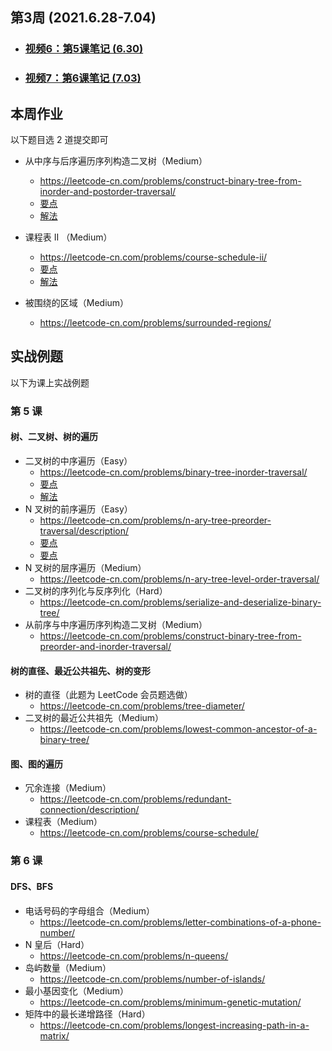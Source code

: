 ## 第3周 (2021.6.28-7.04)
- ### [视频6：第5课笔记 (6.30)](./06_lec5.md)
- ### [视频7：第6课笔记 (7.03)](./07_lec6.md)

## 本周作业
以下题目选 2 道提交即可
- 从中序与后序遍历序列构造二叉树（Medium）
  - https://leetcode-cn.com/problems/construct-binary-tree-from-inorder-and-postorder-traversal/
  - [要点](../week03/workout/01/README.md)
  - [解法](../week03/workout/01/construct_binary_tree_in_and_postorder.cpp)
    
- 课程表 II （Medium）
  - https://leetcode-cn.com/problems/course-schedule-ii/
  - [要点](../week03/workout/02/README.md)
  - [解法](../week03/workout/02/course_schedule_ii.cpp)
- 被围绕的区域（Medium）
  - https://leetcode-cn.com/problems/surrounded-regions/

## 实战例题
以下为课上实战例题

### 第 5 课
#### 树、二叉树、树的遍历
- 二叉树的中序遍历（Easy）
  - https://leetcode-cn.com/problems/binary-tree-inorder-traversal/
  - [要点](../week03/in-action/01/README.md)
  - [解法](../week03/in-action/01/binary_tree_inorder_traversal.cpp)
- N 叉树的前序遍历（Easy）
  - https://leetcode-cn.com/problems/n-ary-tree-preorder-traversal/description/
  - [要点](../week03/in-action/02/README.md)
  - [要点](../week03/in-action/02/)
- N 叉树的层序遍历（Medium）
  - https://leetcode-cn.com/problems/n-ary-tree-level-order-traversal/
- 二叉树的序列化与反序列化（Hard）
  - https://leetcode-cn.com/problems/serialize-and-deserialize-binary-tree/
- 从前序与中序遍历序列构造二叉树（Medium）
  - https://leetcode-cn.com/problems/construct-binary-tree-from-preorder-and-inorder-traversal/

#### 树的直径、最近公共祖先、树的变形
- 树的直径（此题为 LeetCode 会员题选做）
  - https://leetcode-cn.com/problems/tree-diameter/
- 二叉树的最近公共祖先（Medium）
  - https://leetcode-cn.com/problems/lowest-common-ancestor-of-a-binary-tree/

#### 图、图的遍历
- 冗余连接（Medium）
  - https://leetcode-cn.com/problems/redundant-connection/description/
- 课程表（Medium）
  - https://leetcode-cn.com/problems/course-schedule/
  
### 第 6 课

#### DFS、BFS
- 电话号码的字母组合（Medium）
  - https://leetcode-cn.com/problems/letter-combinations-of-a-phone-number/
- N 皇后（Hard）
  - https://leetcode-cn.com/problems/n-queens/
- 岛屿数量（Medium）
  - https://leetcode-cn.com/problems/number-of-islands/
- 最小基因变化（Medium）
  - https://leetcode-cn.com/problems/minimum-genetic-mutation/
- 矩阵中的最长递增路径（Hard）
  - https://leetcode-cn.com/problems/longest-increasing-path-in-a-matrix/
